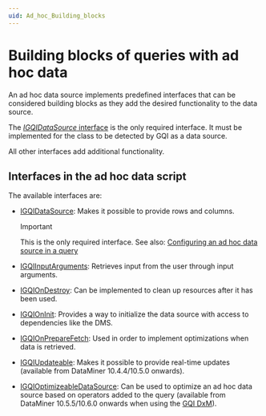 ```yaml
---
uid: Ad_hoc_Building_blocks
---
```


# Building blocks of queries with ad hoc data

An ad hoc data source implements predefined interfaces that can be considered building blocks as they add the desired functionality to the data source.

The [*IGQIDataSource* interface](xref:GQI_IGQIDataSource) is the only required interface. It must be implemented for the class to be detected by GQI as a data source.

All other interfaces add additional functionality.

## Interfaces in the ad hoc data script

The available interfaces are:

- [IGQIDataSource](xref:GQI_IGQIDataSource): Makes it possible to provide rows and columns.

  > [!IMPORTANT]
  > This is the only required interface. See also: [Configuring an ad hoc data source in a query](xref:Configuring_an_ad_hoc_data_source_in_a_query)

- [IGQIInputArguments](xref:GQI_IGQIInputArguments): Retrieves input from the user through input arguments.

- [IGQIOnDestroy](xref:GQI_IGQIOnDestroy): Can be implemented to clean up resources after it has been used.

- [IGQIOnInit](xref:GQI_IGQIOnInit): Provides a way to initialize the data source with access to dependencies like the DMS.

- [IGQIOnPrepareFetch](xref:GQI_IGQIOnPrepareFetch): Used in order to implement optimizations when data is retrieved.

- [IGQIUpdateable](xref:GQI_IGQIUpdateable): Makes it possible to provide real-time updates (available from DataMiner 10.4.4/10.5.0 onwards<!-- RN 38643 -->).

- [IGQIOptimizeableDataSource](xref:GQI_IGQIOptimizeableDataSource): Can be used to optimize an ad hoc data source based on operators added to the query (available from DataMiner 10.5.5/10.6.0 onwards when using the [GQI DxM](xref:GQI_DxM)<!-- RN42528 -->).
